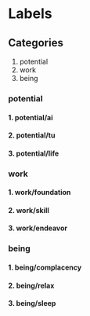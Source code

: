 # Labels

## Categories

1. potential
2. work
3. being

### potential

#### 1. potential/ai

#### 2. potential/tu

#### 3. potential/life

### work

#### 1. work/foundation

#### 2. work/skill

#### 3. work/endeavor

### being

#### 1. being/complacency

#### 2. being/relax

#### 3. being/sleep

